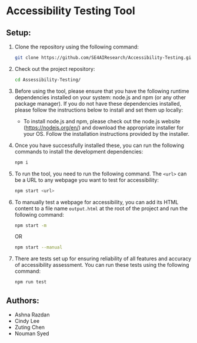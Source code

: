# Accessibility Testing Tool

## Setup:

1. Clone the repository using the following command:
   ```bash
   git clone https://github.com/SE4AIResearch/Accessibility-Testing.git
   ```
2. Check out the project repository:

   ```bash
   cd Assessibility-Testing/
   ```

3. Before using the tool, please ensure that you have the following runtime dependencies installed on your system: node.js and npm (or any other package manager). If you do not have these dependencies installed, please follow the instructions below to install and set them up locally:

   - To install node.js and npm, please check out the node.js website (https://nodejs.org/en/) and download the appropriate installer for your OS. Follow the installation instructions provided by the installer.

4. Once you have successfully installed these, you can run the following commands to install the development dependencies:

   ```bash
   npm i
   ```

5. To run the tool, you need to run the following command. The `<url>` can be a URL to any webpage you want to test for accessibility:
   ```bash
   npm start <url>
   ```
6. To manually test a webpage for accessibility, you can add its HTML content to a file name `output.html` at the root of the project and run the following command:
   ```bash
   npm start -m
   ```
   OR
   ```bash
   npm start --manual
   ```
7. There are tests set up for ensuring reliability of all features and accuracy of accessibility assessment. You can run these tests using the following command:
   ```bash
   npm run test
   ```

## Authors:

- Ashna Razdan
- Cindy Lee
- Zuting Chen
- Nouman Syed
